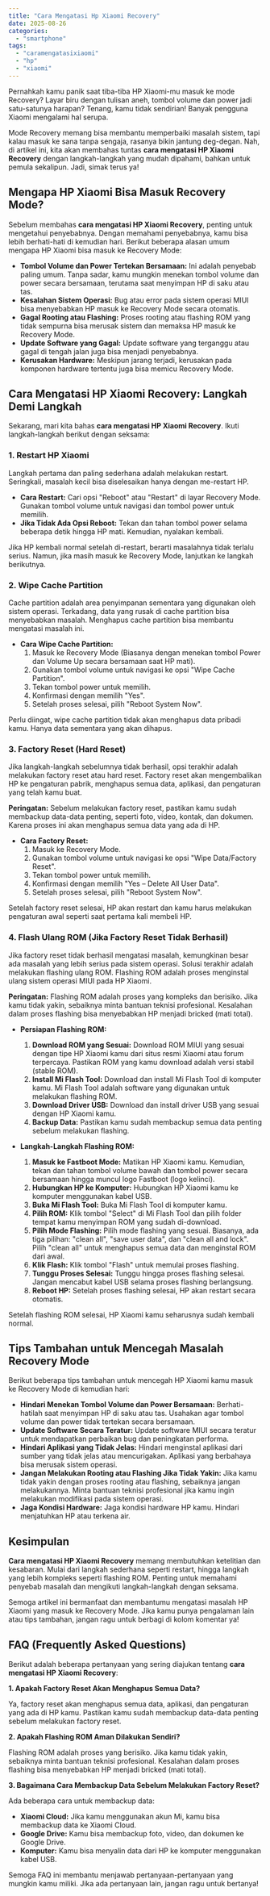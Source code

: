 ```yaml
---
title: "Cara Mengatasi Hp Xiaomi Recovery"
date: 2025-08-26
categories: 
  - "smartphone"
tags: 
  - "caramengatasixiaomi"
  - "hp"
  - "xiaomi"
---
```


Pernahkah kamu panik saat tiba-tiba HP Xiaomi-mu masuk ke mode Recovery? Layar biru dengan tulisan aneh, tombol volume dan power jadi satu-satunya harapan? Tenang, kamu tidak sendirian! Banyak pengguna Xiaomi mengalami hal serupa.

Mode Recovery memang bisa membantu memperbaiki masalah sistem, tapi kalau masuk ke sana tanpa sengaja, rasanya bikin jantung deg-degan. Nah, di artikel ini, kita akan membahas tuntas **cara mengatasi HP Xiaomi Recovery** dengan langkah-langkah yang mudah dipahami, bahkan untuk pemula sekalipun. Jadi, simak terus ya!

## Mengapa HP Xiaomi Bisa Masuk Recovery Mode?

Sebelum membahas **cara mengatasi HP Xiaomi Recovery**, penting untuk mengetahui penyebabnya. Dengan memahami penyebabnya, kamu bisa lebih berhati-hati di kemudian hari. Berikut beberapa alasan umum mengapa HP Xiaomi bisa masuk ke Recovery Mode:

- **Tombol Volume dan Power Tertekan Bersamaan:** Ini adalah penyebab paling umum. Tanpa sadar, kamu mungkin menekan tombol volume dan power secara bersamaan, terutama saat menyimpan HP di saku atau tas.
- **Kesalahan Sistem Operasi:** Bug atau error pada sistem operasi MIUI bisa menyebabkan HP masuk ke Recovery Mode secara otomatis.
- **Gagal Rooting atau Flashing:** Proses rooting atau flashing ROM yang tidak sempurna bisa merusak sistem dan memaksa HP masuk ke Recovery Mode.
- **Update Software yang Gagal:** Update software yang terganggu atau gagal di tengah jalan juga bisa menjadi penyebabnya.
- **Kerusakan Hardware:** Meskipun jarang terjadi, kerusakan pada komponen hardware tertentu juga bisa memicu Recovery Mode.

## Cara Mengatasi HP Xiaomi Recovery: Langkah Demi Langkah

Sekarang, mari kita bahas **cara mengatasi HP Xiaomi Recovery**. Ikuti langkah-langkah berikut dengan seksama:

### 1\. Restart HP Xiaomi

Langkah pertama dan paling sederhana adalah melakukan restart. Seringkali, masalah kecil bisa diselesaikan hanya dengan me-restart HP.

- **Cara Restart:** Cari opsi "Reboot" atau "Restart" di layar Recovery Mode. Gunakan tombol volume untuk navigasi dan tombol power untuk memilih.
- **Jika Tidak Ada Opsi Reboot:** Tekan dan tahan tombol power selama beberapa detik hingga HP mati. Kemudian, nyalakan kembali.

Jika HP kembali normal setelah di-restart, berarti masalahnya tidak terlalu serius. Namun, jika masih masuk ke Recovery Mode, lanjutkan ke langkah berikutnya.

### 2\. Wipe Cache Partition

Cache partition adalah area penyimpanan sementara yang digunakan oleh sistem operasi. Terkadang, data yang rusak di cache partition bisa menyebabkan masalah. Menghapus cache partition bisa membantu mengatasi masalah ini.

- **Cara Wipe Cache Partition:**
    1. Masuk ke Recovery Mode (Biasanya dengan menekan tombol Power dan Volume Up secara bersamaan saat HP mati).
    2. Gunakan tombol volume untuk navigasi ke opsi "Wipe Cache Partition".
    3. Tekan tombol power untuk memilih.
    4. Konfirmasi dengan memilih "Yes".
    5. Setelah proses selesai, pilih "Reboot System Now".

Perlu diingat, wipe cache partition tidak akan menghapus data pribadi kamu. Hanya data sementara yang akan dihapus.

### 3\. Factory Reset (Hard Reset)

Jika langkah-langkah sebelumnya tidak berhasil, opsi terakhir adalah melakukan factory reset atau hard reset. Factory reset akan mengembalikan HP ke pengaturan pabrik, menghapus semua data, aplikasi, dan pengaturan yang telah kamu buat.

**Peringatan:** Sebelum melakukan factory reset, pastikan kamu sudah membackup data-data penting, seperti foto, video, kontak, dan dokumen. Karena proses ini akan menghapus semua data yang ada di HP.

- **Cara Factory Reset:**
    1. Masuk ke Recovery Mode.
    2. Gunakan tombol volume untuk navigasi ke opsi "Wipe Data/Factory Reset".
    3. Tekan tombol power untuk memilih.
    4. Konfirmasi dengan memilih "Yes – Delete All User Data".
    5. Setelah proses selesai, pilih "Reboot System Now".

Setelah factory reset selesai, HP akan restart dan kamu harus melakukan pengaturan awal seperti saat pertama kali membeli HP.

### 4\. Flash Ulang ROM (Jika Factory Reset Tidak Berhasil)

Jika factory reset tidak berhasil mengatasi masalah, kemungkinan besar ada masalah yang lebih serius pada sistem operasi. Solusi terakhir adalah melakukan flashing ulang ROM. Flashing ROM adalah proses menginstal ulang sistem operasi MIUI pada HP Xiaomi.

**Peringatan:** Flashing ROM adalah proses yang kompleks dan berisiko. Jika kamu tidak yakin, sebaiknya minta bantuan teknisi profesional. Kesalahan dalam proses flashing bisa menyebabkan HP menjadi bricked (mati total).

- **Persiapan Flashing ROM:**
    
    1. **Download ROM yang Sesuai:** Download ROM MIUI yang sesuai dengan tipe HP Xiaomi kamu dari situs resmi Xiaomi atau forum terpercaya. Pastikan ROM yang kamu download adalah versi stabil (stable ROM).
    2. **Install Mi Flash Tool:** Download dan install Mi Flash Tool di komputer kamu. Mi Flash Tool adalah software yang digunakan untuk melakukan flashing ROM.
    3. **Download Driver USB:** Download dan install driver USB yang sesuai dengan HP Xiaomi kamu.
    4. **Backup Data:** Pastikan kamu sudah membackup semua data penting sebelum melakukan flashing.
- **Langkah-Langkah Flashing ROM:**
    
    1. **Masuk ke Fastboot Mode:** Matikan HP Xiaomi kamu. Kemudian, tekan dan tahan tombol volume bawah dan tombol power secara bersamaan hingga muncul logo Fastboot (logo kelinci).
    2. **Hubungkan HP ke Komputer:** Hubungkan HP Xiaomi kamu ke komputer menggunakan kabel USB.
    3. **Buka Mi Flash Tool:** Buka Mi Flash Tool di komputer kamu.
    4. **Pilih ROM:** Klik tombol "Select" di Mi Flash Tool dan pilih folder tempat kamu menyimpan ROM yang sudah di-download.
    5. **Pilih Mode Flashing:** Pilih mode flashing yang sesuai. Biasanya, ada tiga pilihan: "clean all", "save user data", dan "clean all and lock". Pilih "clean all" untuk menghapus semua data dan menginstal ROM dari awal.
    6. **Klik Flash:** Klik tombol "Flash" untuk memulai proses flashing.
    7. **Tunggu Proses Selesai:** Tunggu hingga proses flashing selesai. Jangan mencabut kabel USB selama proses flashing berlangsung.
    8. **Reboot HP:** Setelah proses flashing selesai, HP akan restart secara otomatis.

Setelah flashing ROM selesai, HP Xiaomi kamu seharusnya sudah kembali normal.

## Tips Tambahan untuk Mencegah Masalah Recovery Mode

Berikut beberapa tips tambahan untuk mencegah HP Xiaomi kamu masuk ke Recovery Mode di kemudian hari:

- **Hindari Menekan Tombol Volume dan Power Bersamaan:** Berhati-hatilah saat menyimpan HP di saku atau tas. Usahakan agar tombol volume dan power tidak tertekan secara bersamaan.
- **Update Software Secara Teratur:** Update software MIUI secara teratur untuk mendapatkan perbaikan bug dan peningkatan performa.
- **Hindari Aplikasi yang Tidak Jelas:** Hindari menginstal aplikasi dari sumber yang tidak jelas atau mencurigakan. Aplikasi yang berbahaya bisa merusak sistem operasi.
- **Jangan Melakukan Rooting atau Flashing Jika Tidak Yakin:** Jika kamu tidak yakin dengan proses rooting atau flashing, sebaiknya jangan melakukannya. Minta bantuan teknisi profesional jika kamu ingin melakukan modifikasi pada sistem operasi.
- **Jaga Kondisi Hardware:** Jaga kondisi hardware HP kamu. Hindari menjatuhkan HP atau terkena air.

## Kesimpulan

**Cara mengatasi HP Xiaomi Recovery** memang membutuhkan ketelitian dan kesabaran. Mulai dari langkah sederhana seperti restart, hingga langkah yang lebih kompleks seperti flashing ROM. Penting untuk memahami penyebab masalah dan mengikuti langkah-langkah dengan seksama.

Semoga artikel ini bermanfaat dan membantumu mengatasi masalah HP Xiaomi yang masuk ke Recovery Mode. Jika kamu punya pengalaman lain atau tips tambahan, jangan ragu untuk berbagi di kolom komentar ya!

## FAQ (Frequently Asked Questions)

Berikut adalah beberapa pertanyaan yang sering diajukan tentang **cara mengatasi HP Xiaomi Recovery**:

**1\. Apakah Factory Reset Akan Menghapus Semua Data?**

Ya, factory reset akan menghapus semua data, aplikasi, dan pengaturan yang ada di HP kamu. Pastikan kamu sudah membackup data-data penting sebelum melakukan factory reset.

**2\. Apakah Flashing ROM Aman Dilakukan Sendiri?**

Flashing ROM adalah proses yang berisiko. Jika kamu tidak yakin, sebaiknya minta bantuan teknisi profesional. Kesalahan dalam proses flashing bisa menyebabkan HP menjadi bricked (mati total).

**3\. Bagaimana Cara Membackup Data Sebelum Melakukan Factory Reset?**

Ada beberapa cara untuk membackup data:

- **Xiaomi Cloud:** Jika kamu menggunakan akun Mi, kamu bisa membackup data ke Xiaomi Cloud.
- **Google Drive:** Kamu bisa membackup foto, video, dan dokumen ke Google Drive.
- **Komputer:** Kamu bisa menyalin data dari HP ke komputer menggunakan kabel USB.

Semoga FAQ ini membantu menjawab pertanyaan-pertanyaan yang mungkin kamu miliki. Jika ada pertanyaan lain, jangan ragu untuk bertanya!

